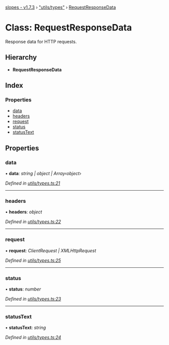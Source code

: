 [slopes - v1.7.3](../README.md) › ["utils/types"](../modules/_utils_types_.md) › [RequestResponseData](_utils_types_.requestresponsedata.md)

# Class: RequestResponseData

Response data for HTTP requests.

## Hierarchy

* **RequestResponseData**

## Index

### Properties

* [data](_utils_types_.requestresponsedata.md#data)
* [headers](_utils_types_.requestresponsedata.md#headers)
* [request](_utils_types_.requestresponsedata.md#request)
* [status](_utils_types_.requestresponsedata.md#status)
* [statusText](_utils_types_.requestresponsedata.md#statustext)

## Properties

###  data

• **data**: *string | object | Array‹object›*

*Defined in [utils/types.ts:21](https://github.com/ava-labs/slopes/blob/51a37ef/src/utils/types.ts#L21)*

___

###  headers

• **headers**: *object*

*Defined in [utils/types.ts:22](https://github.com/ava-labs/slopes/blob/51a37ef/src/utils/types.ts#L22)*

___

###  request

• **request**: *ClientRequest | XMLHttpRequest*

*Defined in [utils/types.ts:25](https://github.com/ava-labs/slopes/blob/51a37ef/src/utils/types.ts#L25)*

___

###  status

• **status**: *number*

*Defined in [utils/types.ts:23](https://github.com/ava-labs/slopes/blob/51a37ef/src/utils/types.ts#L23)*

___

###  statusText

• **statusText**: *string*

*Defined in [utils/types.ts:24](https://github.com/ava-labs/slopes/blob/51a37ef/src/utils/types.ts#L24)*
